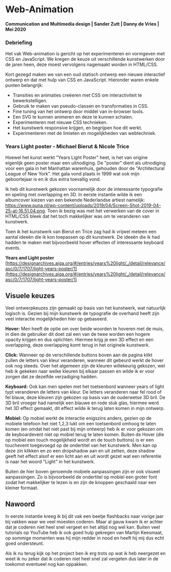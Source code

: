 # Web-Animation  
#### Communication and Multimedia design | Sander Zutt | Danny de Vries | Mei 2020

### Debriefing

Het vak Web-animation is gericht op het experimenteren en vormgeven met CSS en JavaScript. We kregen de keuze uit verschillende kunstwerken door de jaren heen, deze moest vervolgens nagemaakt worden in HTML/CSS.

Kort gezegd maken we van een oud statisch ontwerp een nieuwe interactief ontwerp en dat met hulp van CSS en JavaScript. Hieronder waren enkele punten belangrijk:

-   Transities en animaties creëeren met CSS om interactiviteit te bewerkstelligen.
-   Gebruik te maken van pseudo-classen en transformaties in CSS.
-   Fine tuning van het ontwerp door middel van in-browser tools.
-   Een SVG te kunnen animeren en deze te kunnen schalen.
-   Experimenteren met nieuwe CSS technieken.
-   Het kunstwerk responsive krijgen, en begrijpen hoe dit werkt.
-   Experimenteren met de limieten en mogelijkheden van webtechniek.

### Years Light poster - Michael Bierut & Nicole Trice

Hoewel het kunst werkt "Years Light Poster" heet, is het van origine eigenlijk geen poster maar een uitnodiging. De "poster" dient als uitnodiging voor een gala in het Manhattan warenhuis, gehouden door de "Architectural League of New York". Het gala vond plaats in 1999 wat ook mijn geboortejaar is en ik dus extra toevallig vond.

Ik heb dit kunstwerk gekozen voornamelijk door de interessante typografie en speling met overlapping en 3D.
In eerste instantie wilde ik een albumcover kiezen van een bekende Nederlandse artiest namelijk: https://www.puna.nl/wp-content/uploads/2019/04/Screen-Shot-2019-04-25-at-16.51.04.png.
Toen ik bezig was met het verwerken van de cover in HTML/CSS bleek dat het toch makkelijker was om te veranderen van kunstwerk.

Toen ik het kunstwerk van Bierut en Trice zag had ik vrijwel meteen een aantal ideeën die ik kon toepassen op dit kunstwerk. De ideeën die ik had hadden te maken met bijvoorbeeld hover effecten of interessante keyboard events.

**Years and Light poster**
[https://designarchives.aiga.org/#/entries/years%20light/_/detail/relevance/asc/0/7/1707/light-years-poster/1](https://designarchives.aiga.org/#/entries/years%20light/_/detail/relevance/asc/0/7/1707/light-years-poster/1)

## Visuele keuzes

Veel ontwerpkeuzes zijn gemaakt op basis van het kunstwerk, wat natuurlijk logisch is. Gezien bij mijn kunstwerk de typografie de overhand heeft zijn veel interactie mogelijkheden hier op gebaseerd.

**Hover:**
Men heeft de optie om over beide woorden te hoveren met de muis, in dien de gebruiker dit doet zal een van de twee worden een hogere opacity krijgen en dus oplichten. Hiermee krijg je een 3D effect en een overlapping, deze overlapping komt terug in het originele kunstwerk.

**Click:**
Wanneer op de verschillende buttons boven aan de pagina klikt zullen de letters van kleur veranderen, wanneer dit gebeurd werkt de hover ook nog steeds. Over het algemeen zijn de kleuren willekeurig gekozen, wel heb ik gekeken naar welke kleuren bij elkaar passen en wilde ik er voor zorgen dat ze dezelfde verzadiging hadden.

**Keyboard:**
Ook kan men spelen met het toetsenbord wanneer years of light typt veranderen de letters van kleur. De letters veranderen naar fel rood of fel blauw, deze kleuren zijn gekozen op basis van de ouderwetse 3D bril. De 3D bril vroeger had namelijk een blauwe en rode stuk glas, hiermee werd het 3D effect gemaakt, dit effect wilde ik terug laten komen in mijn ontwerp.

**Mobiel:**
Op mobiel werkt de interactie enigszins anders, gezien op de mobiele telefoon het niet 1,2,3 lukt om een toetsenbord omhoog te laten komen (en omdat het niet past bij mijn ontwerp) heb ik er voor gekozen om de keyboardevent niet op mobiel terug te laten komen. Buiten de Hover (die op mobiel een touch mogelijkheid wordt en de touch buttons) is er een touchevent toegevoegd op de ondertitel van het kunstwerk.
Men kan op deze zin klikken en zo een dropshadow aan en uit zetten, deze shadow geeft het effect alsof er een licht aan en uit wordt gezet wat een referentie is naar het woord "Light" in het kunstwerk.

Buiten de hier boven genoemde mobiele aanpassingen zijn er  ook visueel aanpassingen. Zo is bijvoorbeeld de ondertitel op mobiel een groter font zodat het makkelijker te lezen is en zijn de knoppen geschaald naar een kleiner formaat.

## Nawoord
In eerste instantie kreeg ik bij dit vak een beetje flashbacks naar vorige jaar bij vakken waar we veel moesten coderen. Maar al gauw kwam ik er achter dat je coderen niet heel snel vergeet en het altijd nog wel kan. Buiten veel tutorials op YouTube heb ik ook goed hulp gekregen van Martijn Keesmaat, op sommige momenten was hij mijn redder in nood en heeft hij mij dus echt goed ondersteunt.

Als ik nu terug kijk op het project ben ik erg trots op wat ik heb neergezet en weet ik nu zeker dat ik coderen niet heel snel zal vergeten dus later in de toekomst eventueel nog kan oppakken.
